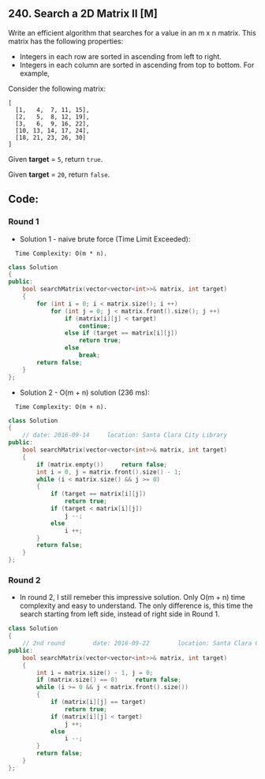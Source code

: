 ## 240. Search a 2D Matrix II [M]
Write an efficient algorithm that searches for a value in an m x n matrix. This matrix has the following properties:   

  - Integers in each row are sorted in ascending from left to right.
  - Integers in each column are sorted in ascending from top to bottom.
For example,   

Consider the following matrix:   
```
[
  [1,   4,  7, 11, 15],
  [2,   5,  8, 12, 19],
  [3,   6,  9, 16, 22],
  [10, 13, 14, 17, 24],
  [18, 21, 23, 26, 30]
]
```
Given **target** = `5`, return `true`.   

Given **target** = `20`, return `false`.

## Code:
### Round 1
- Solution 1 - naive brute force (Time Limit Exceeded):
```
  Time Complexity: O(m * n).
```
```c++
class Solution 
{
public:
    bool searchMatrix(vector<vector<int>>& matrix, int target) 
    {
        for (int i = 0; i < matrix.size(); i ++)
            for (int j = 0; j < matrix.front().size(); j ++)
                if (matrix[i][j] < target)
                    continue;
                else if (target == matrix[i][j])
                    return true;
                else
                    break;
        return false;
    }
};
```

- Solution 2 - O(m + n) solution (236 ms):
```
  Time Complexity: O(m + n).
```
```c++
class Solution 
{
    // date: 2016-09-14     location: Santa Clara City Library
public:
    bool searchMatrix(vector<vector<int>>& matrix, int target) 
    {
        if (matrix.empty())     return false;
        int i = 0, j = matrix.front().size() - 1;
        while (i < matrix.size() && j >= 0)
        {
            if (target == matrix[i][j])
                return true;
            if (target < matrix[i][j])
                j --;
            else
                i ++;
        }
        return false;
    }
};
```

### Round 2
- In round 2, I still remeber this impressive solution. Only O(m + n) time complexity and easy to understand. 
The only difference is, this time the search starting from left side, instead of right side in Round 1.
```c++
class Solution 
{
    // 2nd round        date: 2016-09-22        location: Santa Clara Central Park Library
public:
    bool searchMatrix(vector<vector<int>>& matrix, int target) 
    {
        int i = matrix.size() - 1, j = 0;
        if (matrix.size() == 0)     return false;
        while (i >= 0 && j < matrix.front().size())
        {
            if (matrix[i][j] == target)
                return true;
            if (matrix[i][j] < target)
                j ++;
            else
                i --;
        }
        return false;
    }
};
```
